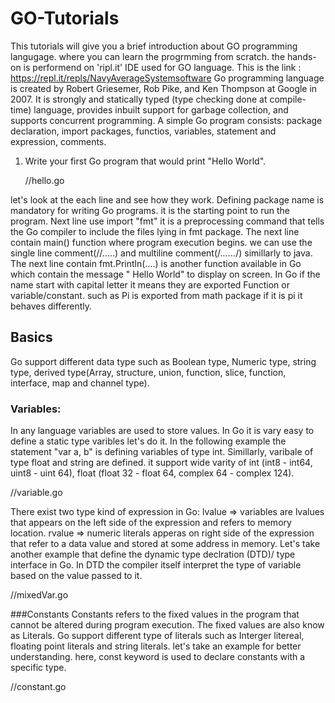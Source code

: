 # GO-Tutorials
This tutorials will give you a brief introduction about GO programming langugage. where you can learn the progrmming from scratch. 
the hands-on is performend on 'ripl.it' IDE used for GO language. This is the link : https://repl.it/repls/NavyAverageSystemsoftware
Go programming language is created by Robert Griesemer, Rob Pike, and Ken Thompson at Google in 2007. It is strongly and statically typed (type checking done at compile-time) language, provides inbuilt support for garbage collection, and supports concurrent programming.
A simple Go program consists: package declaration, import packages, functios, variables, statement and expression, comments.

1) Write your first Go program that would print "Hello World".

    //hello.go
    
 let's look at the each line and see how they work.
Defining package name is mandatory for writing Go programs. it is the starting point to run the program. Next line use import "fmt" it      is a preprocessing command that tells the Go compiler to include the files lying in fmt package.
The next line contain main() function where program execution begins. we can use the single line comment(//.....) and multiline comment(/*......*/) simillarly to java.
The next line contain fmt.Println(....) is another function available in Go which contain the message " Hello World" to display on       screen.
In Go if the name start with capital letter it means they are exported Function or variable/constant. such as Pi is exported from math package if it is pi it behaves differently.

## Basics
Go support different data type such as Boolean type, Numeric type, string type, derived type(Array, structure, union, function, slice, function, interface, map and channel type).

### Variables:
In any language variables are used to store values. In Go it is vary easy to define a static type varibles let's do it. In the following example the statement "var a, b" is defining variables of type int. Simillarly, varibale of type float and string are defined. it support wide varity of int (int8 - int64, uint8 - uint 64), float (float 32 - float 64, complex 64 - complex 124).

//variable.go

There exist two type kind of expression in Go:
lvalue => variables are lvalues that appears on the left side of the expression and refers to memory location.
rvalue => numeric literals apperas on right side of the expression that refer to a data value and stored at some address in memory.
Let's take another example that define the dynamic type declration (DTD)/ type interface in Go. In DTD the compiler itself interpret the type of variable based on the value passed to it. 

//mixedVar.go

###Constants
Constants refers to the fixed values in the program that cannot be altered during program execution. The fixed values are also know as Literals. Go support different type of literals such as Interger litereal, floating point literals and string literals. let's take an example for better understanding. here, const keyword is used to declare constants with a specific type.

//constant.go






